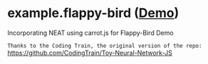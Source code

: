 # example.flappy-bird ([Demo]( https://akashsamlal.github.io/FlappyBird-NeuroEvolution/))
Incorporating NEAT using carrot.js for Flappy-Bird Demo

`Thanks to the Coding Train, the original version of the repo:` https://github.com/CodingTrain/Toy-Neural-Network-JS 

